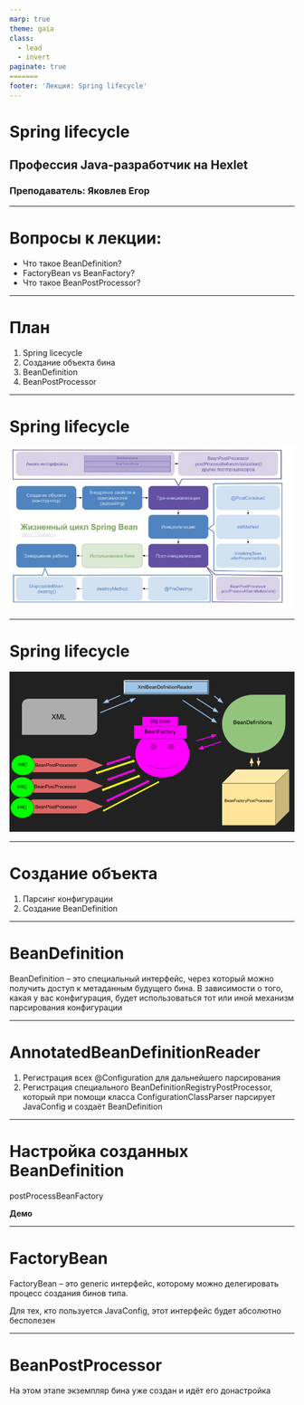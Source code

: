 ```yaml
---
marp: true
theme: gaia
class:
  - lead
  - invert
paginate: true
=======
footer: 'Лекция: Spring lifecycle'
---
```


# Spring lifecycle
## Профессия Java-разработчик на Hexlet
### Преподаватель: Яковлев Егор
<!-- _color: white -->
<!-- _color: white -->

---

# Вопросы к лекции:

* Что такое BeanDefinition?
* FactoryBean vs BeanFactory?
* Что такое BeanPostProcessor?

---

# План

1. Spring licecycle
2. Создание объекта бина
3. BeanDefinition
4. BeanPostProcessor

---

# Spring lifecycle

![Spring lifecycle](lifecycle.jpeg)

---

# Spring lifecycle

![Spring lifecycle](beanFactory.png)

---

# Создание объекта

1. Парсинг конфигурации
2. Создание BeanDefinition

---

# BeanDefinition

BeanDefinition – это специальный интерфейс, через который можно получить доступ к метаданным будущего бина. В зависимости о того, какая у вас конфигурация, будет использоваться тот или иной механизм парсирования конфигурации

---

# AnnotatedBeanDefinitionReader

1. Регистрация всех @Configuration для дальнейшего парсирования
2. Регистрация специального BeanDefinitionRegistryPostProcessor, который при помощи класса ConfigurationClassParser парсирует JavaConfig и создаёт BeanDefinition

---

# Настройка созданных BeanDefinition

postProcessBeanFactory

**Демо**

---

# FactoryBean

FactoryBean – это generic интерфейс, которому можно делегировать процесс создания бинов типа.

Для тех, кто пользуется JavaConfig, этот интерфейс будет абсолютно бесполезен

---

# BeanPostProcessor

На этом этапе экземпляр бина уже создан и идёт его донастройка
